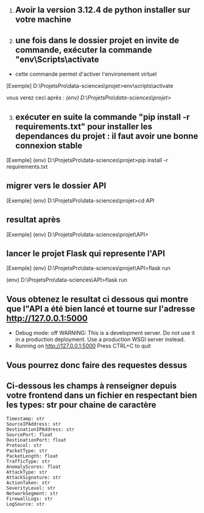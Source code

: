 1) ## Avoir la version 3.12.4 de python installer sur votre machine


2) ## une fois dans le dossier projet en invite de commande, exécuter la commande "env\Scripts\activate

* cette commande permet d'activer l'environement virtuel

[Exemple] D:\ProjetsPro\data-sciences\projet>env\scripts\activate

vous verez ceci après : *(env) D:\ProjetsPro\data-sciences\projet>*

3) ## exécuter en suite la commande "pip install -r requirements.txt" pour installer les dependances du projet : il faut avoir une bonne connexion stable

[Exemple] (env) D:\ProjetsPro\data-sciences\projet>pip install -r requirements.txt

## migrer vers le dossier API
[Exemple] (env) D:\ProjetsPro\data-sciences\projet>cd API   

## resultat après
[Exemple] (env) D:\ProjetsPro\data-sciences\projet\API>

## lancer le projet Flask qui represente l'API
[Exemple] (env) D:\ProjetsPro\data-sciences\projet\API>flask run

(env) D:\ProjetsPro\data-sciences\API>flask run

## Vous obtenez le resultat ci dessous qui montre que l"API a été bien lancé et tourne sur l'adresse http://127.0.0.1:5000

 * Debug mode: off
WARNING: This is a development server. Do not use it in a production deployment. Use a production WSGI server instead.
 * Running on http://127.0.0.1:5000
Press CTRL+C to quit

## Vous pourrez donc faire des requestes dessus

## Ci-dessous les champs à renseigner depuis votre frontend dans un fichier en respectant bien les types: str pour chaine de caractère

    Timestamp: str
    SourceIPAddress: str
    DestinationIPAddress: str
    SourcePort: float
    DestinationPort: float
    Protocol: str
    PacketType: str
    PacketLength: float
    TrafficType: str
    AnomalyScores: float
    AttackType: str
    AttackSignature: str
    ActionTaken: str
    SeverityLevel: str
    NetworkSegment: str
    FirewallLogs: str
    LogSource: str